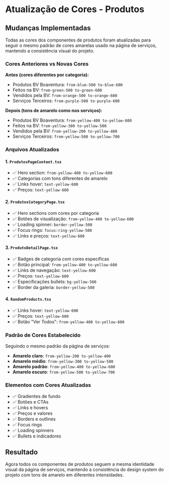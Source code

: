# Atualização de Cores - Produtos

## Mudanças Implementadas

Todas as cores dos componentes de produtos foram atualizadas para seguir o mesmo padrão de cores amarelas usado na página de serviços, mantendo a consistência visual do projeto.

### Cores Anteriores vs Novas Cores

**Antes (cores diferentes por categoria):**
- Produtos BV Boaventura: `from-blue-500 to-blue-600`
- Feitos na BV: `from-green-500 to-green-600`  
- Vendidos pela BV: `from-orange-500 to-orange-600`
- Serviços Terceiros: `from-purple-500 to-purple-600`

**Depois (tons de amarelo como nos serviços):**
- Produtos BV Boaventura: `from-yellow-400 to-yellow-600`
- Feitos na BV: `from-yellow-300 to-yellow-500`
- Vendidos pela BV: `from-yellow-200 to-yellow-400`
- Serviços Terceiros: `from-yellow-500 to-yellow-700`

### Arquivos Atualizados

#### 1. `ProdutosPageContent.tsx`
- ✅ Hero section: `from-yellow-400 to-yellow-600`
- ✅ Categorias com tons diferentes de amarelo
- ✅ Links hover: `text-yellow-600`
- ✅ Preços: `text-yellow-600`

#### 2. `ProdutosCategoryPage.tsx`
- ✅ Hero sections com cores por categoria
- ✅ Botões de visualização: `from-yellow-400 to-yellow-600`
- ✅ Loading spinner: `border-yellow-500`
- ✅ Focus rings: `focus:ring-yellow-500`
- ✅ Links e preços: `text-yellow-600`

#### 3. `ProdutoDetailPage.tsx`
- ✅ Badges de categoria com cores específicas
- ✅ Botão principal: `from-yellow-400 to-yellow-600`
- ✅ Links de navegação: `text-yellow-600`
- ✅ Preços: `text-yellow-600`
- ✅ Especificações bullets: `bg-yellow-500`
- ✅ Border da galeria: `border-yellow-500`

#### 4. `RandomProducts.tsx`
- ✅ Links hover: `text-yellow-600`
- ✅ Preços: `text-yellow-600`
- ✅ Botão "Ver Todos": `from-yellow-400 to-yellow-600`

### Padrão de Cores Estabelecido

Seguindo o mesmo padrão da página de serviços:
- **Amarelo claro**: `from-yellow-200 to-yellow-400`
- **Amarelo médio**: `from-yellow-300 to-yellow-500`
- **Amarelo padrão**: `from-yellow-400 to-yellow-600`
- **Amarelo escuro**: `from-yellow-500 to-yellow-700`

### Elementos com Cores Atualizadas

- ✅ Gradientes de fundo
- ✅ Botões e CTAs
- ✅ Links e hovers
- ✅ Preços e valores
- ✅ Borders e outlines
- ✅ Focus rings
- ✅ Loading spinners
- ✅ Bullets e indicadores

## Resultado

Agora todos os componentes de produtos seguem a mesma identidade visual da página de serviços, mantendo a consistência do design system do projeto com tons de amarelo em diferentes intensidades.
